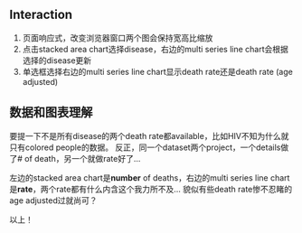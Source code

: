 ## Interaction
1. 页面响应式，改变浏览器窗口两个图会保持宽高比缩放
2. 点击stacked area chart选择disease，右边的multi series line chart会根据选择的disease更新
3. 单选框选择右边的multi series line chart显示death rate还是death rate (age adjusted)


## 数据和图表理解

要提一下不是所有disease的两个death rate都available，比如HIV不知为什么就只有colored people的数据。 反正，同一个dataset两个project，一个details做了# of death，另一个就做rate好了...

左边的stacked area chart是**number** of deaths，右边的multi series line chart是**rate**，两个rate都有什么内含这个我力所不及... 貌似有些death rate惨不忍睹的age adjusted过就尚可？

以上！
